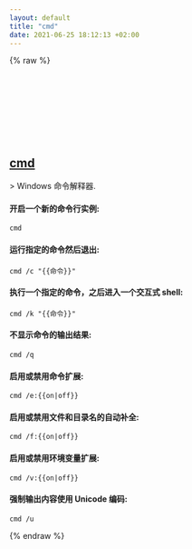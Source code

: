 ```yaml
---
layout: default
title: "cmd"
date: 2021-06-25 18:12:13 +02:00
---
```

{% raw %}
<h2 id="cmd">
  <a href="/zh/windows/cmd.html">cmd</a> <a href="#cmd"><svg class="icon">
    <use href="/assets/images/unicode_sprite.svg#link" />
  </svg></a>
</h2>
> Windows 命令解释器.

#### 开启一个新的命令行实例:
```shell
cmd
```
#### 运行指定的命令然后退出:
```shell
cmd /c "{{命令}}"
```
#### 执行一个指定的命令，之后进入一个交互式 shell:
```shell
cmd /k "{{命令}}"
```
#### 不显示命令的输出结果:
```shell
cmd /q
```
#### 启用或禁用命令扩展:
```shell
cmd /e:{{on|off}}
```
#### 启用或禁用文件和目录名的自动补全:
```shell
cmd /f:{{on|off}}
```
#### 启用或禁用环境变量扩展:
```shell
cmd /v:{{on|off}}
```
#### 强制输出内容使用 Unicode 编码:
```shell
cmd /u
```
{% endraw %}